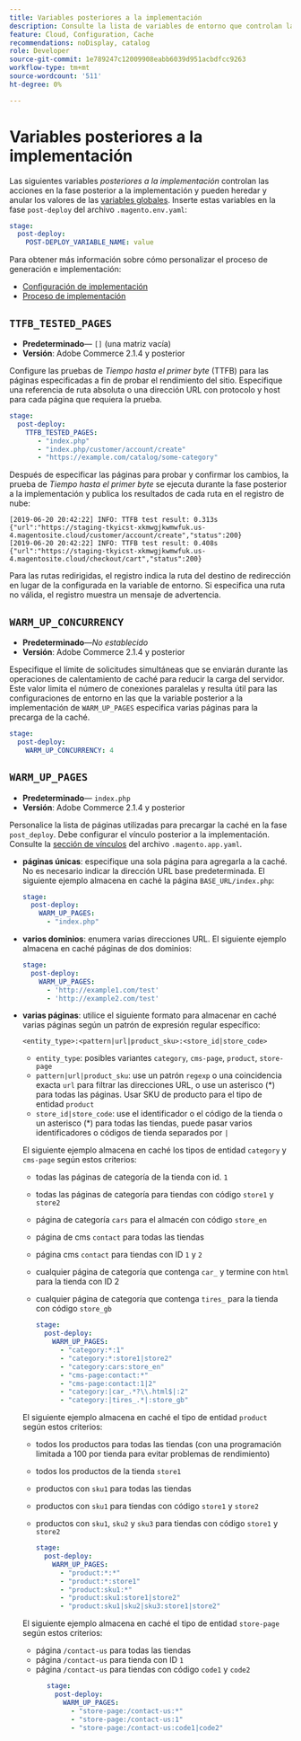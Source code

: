 ```yaml
---
title: Variables posteriores a la implementación
description: Consulte la lista de variables de entorno que controlan las acciones en la fase posterior a la implementación de Adobe Commerce en la infraestructura en la nube.
feature: Cloud, Configuration, Cache
recommendations: noDisplay, catalog
role: Developer
source-git-commit: 1e789247c12009908eabb6039d951acbdfcc9263
workflow-type: tm+mt
source-wordcount: '511'
ht-degree: 0%

---
```


# Variables posteriores a la implementación

Las siguientes variables _posteriores a la implementación_ controlan las acciones en la fase posterior a la implementación y pueden heredar y anular los valores de las [variables globales](variables-global.md). Inserte estas variables en la fase `post-deploy` del archivo `.magento.env.yaml`:

```yaml
stage:
  post-deploy:
    POST-DEPLOY_VARIABLE_NAME: value
```

Para obtener más información sobre cómo personalizar el proceso de generación e implementación:

- [Configuración de implementación](configure-env-yaml.md)
- [Proceso de implementación](../deploy/process.md)

## `TTFB_TESTED_PAGES`

- **Predeterminado**— `[]` (una matriz vacía)
- **Versión**: Adobe Commerce 2.1.4 y posterior

Configure las pruebas de _Tiempo hasta el primer byte_ (TTFB) para las páginas especificadas a fin de probar el rendimiento del sitio. Especifique una referencia de ruta absoluta o una dirección URL con protocolo y host para cada página que requiera la prueba.

```yaml
stage:
  post-deploy:
    TTFB_TESTED_PAGES:
       - "index.php"
       - "index.php/customer/account/create"
       - "https://example.com/catalog/some-category"
```

Después de especificar las páginas para probar y confirmar los cambios, la prueba de _Tiempo hasta el primer byte_ se ejecuta durante la fase posterior a la implementación y publica los resultados de cada ruta en el registro de nube:

```
[2019-06-20 20:42:22] INFO: TTFB test result: 0.313s {"url":"https://staging-tkyicst-xkmwgjkwmwfuk.us-4.magentosite.cloud/customer/account/create","status":200}
[2019-06-20 20:42:22] INFO: TTFB test result: 0.408s {"url":"https://staging-tkyicst-xkmwgjkwmwfuk.us-4.magentosite.cloud/checkout/cart","status":200}
```

Para las rutas redirigidas, el registro indica la ruta del destino de redirección en lugar de la configurada en la variable de entorno. Si especifica una ruta no válida, el registro muestra un mensaje de advertencia.

## `WARM_UP_CONCURRENCY`

- **Predeterminado**—_No establecido_
- **Versión**: Adobe Commerce 2.1.4 y posterior

Especifique el límite de solicitudes simultáneas que se enviarán durante las operaciones de calentamiento de caché para reducir la carga del servidor. Este valor limita el número de conexiones paralelas y resulta útil para las configuraciones de entorno en las que la variable posterior a la implementación de `WARM_UP_PAGES` especifica varias páginas para la precarga de la caché.

```yaml
stage:
  post-deploy:
    WARM_UP_CONCURRENCY: 4
```

## `WARM_UP_PAGES`

- **Predeterminado**— `index.php`
- **Versión**: Adobe Commerce 2.1.4 y posterior

Personalice la lista de páginas utilizadas para precargar la caché en la fase `post_deploy`. Debe configurar el vínculo posterior a la implementación. Consulte la [sección de vínculos](../application/hooks-property.md) del archivo `.magento.app.yaml`.

- **páginas únicas**: especifique una sola página para agregarla a la caché. No es necesario indicar la dirección URL base predeterminada. El siguiente ejemplo almacena en caché la página `BASE_URL/index.php`:

  ```yaml
  stage:
    post-deploy:
      WARM_UP_PAGES:
        - "index.php"
  ```

- **varios dominios**: enumera varias direcciones URL. El siguiente ejemplo almacena en caché páginas de dos dominios:

  ```yaml
  stage:
    post-deploy:
      WARM_UP_PAGES:
        - 'http://example1.com/test'
        - 'http://example2.com/test'
  ```

- **varias páginas**: utilice el siguiente formato para almacenar en caché varias páginas según un patrón de expresión regular específico:

  ```
  <entity_type>:<pattern|url|product_sku>:<store_id|store_code>
  ```

   - `entity_type`: posibles variantes `category`, `cms-page`, `product`, `store-page`
   - `pattern|url|product_sku`: use un patrón `regexp` o una coincidencia exacta `url` para filtrar las direcciones URL, o use un asterisco (\*) para todas las páginas. Usar SKU de producto para el tipo de entidad `product`
   - `store_id|store_code`: use el identificador o el código de la tienda o un asterisco (\*) para todas las tiendas, puede pasar varios identificadores o códigos de tienda separados por `|`

  El siguiente ejemplo almacena en caché los tipos de entidad `category` y `cms-page` según estos criterios:
   - todas las páginas de categoría de la tienda con id. `1`
   - todas las páginas de categoría para tiendas con código `store1` y `store2`
   - página de categoría `cars` para el almacén con código `store_en`
   - página de cms `contact` para todas las tiendas
   - página cms `contact` para tiendas con ID `1` y `2`
   - cualquier página de categoría que contenga `car_` y termine con `html` para la tienda con ID 2
   - cualquier página de categoría que contenga `tires_` para la tienda con código `store_gb`

     ```yaml
     stage:
       post-deploy:
         WARM_UP_PAGES:
           - "category:*:1"
           - "category:*:store1|store2"
           - "category:cars:store_en"
           - "cms-page:contact:*"
           - "cms-page:contact:1|2"
           - "category:|car_.*?\\.html$|:2"
           - "category:|tires_.*|:store_gb"
     ```

  El siguiente ejemplo almacena en caché el tipo de entidad `product` según estos criterios:
   - todos los productos para todas las tiendas (con una programación limitada a 100 por tienda para evitar problemas de rendimiento)
   - todos los productos de la tienda `store1`
   - productos con `sku1` para todas las tiendas
   - productos con `sku1` para tiendas con código `store1` y `store2`
   - productos con `sku1`, `sku2` y `sku3` para tiendas con código `store1` y `store2`

     ```yaml
     stage:
       post-deploy:
         WARM_UP_PAGES:
           - "product:*:*"
           - "product:*:store1"
           - "product:sku1:*"
           - "product:sku1:store1|store2"
           - "product:sku1|sku2|sku3:store1|store2"
     ```

  El siguiente ejemplo almacena en caché el tipo de entidad `store-page` según estos criterios:
   - página `/contact-us` para todas las tiendas
   - página `/contact-us` para tienda con ID `1`
   - página `/contact-us` para tiendas con código `code1` y `code2`

  ```yaml
        stage:
          post-deploy:
            WARM_UP_PAGES:
              - "store-page:/contact-us:*"
              - "store-page:/contact-us:1"
              - "store-page:/contact-us:code1|code2"
  ```

